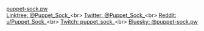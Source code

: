 [puppet-sock.pw](https://puppet-sock.pw)<br>
[Linktree: @Puppet_Sock_](https://linktr.ee/Puppet_Sock_)<br>
[Twitter: @Puppet_Sock_](https://twitter.com/Puppet_Sock_)<br>
[Reddit: u/Puppet_Sock_](https://www.reddit.com/user/Puppet_Sock_)<br>
[Twitch: puppet_sock_](https://www.twitch.tv/puppet_sock_)<br>
[Bluesky: @puppet-sock.pw](https://bsky.app/profile/puppet-sock.pw)<br>
<!--
**puppet-sock/puppet-sock** is a ✨ _special_ ✨ repository because its `README.md` (this file) appears on your GitHub profile.

Here are some ideas to get you started:

- 🔭 I’m currently working on ...
- 🌱 I’m currently learning ...
- 👯 I’m looking to collaborate on ...
- 🤔 I’m looking for help with ...
- 💬 Ask me about ...
- 📫 How to reach me: ...
- 😄 Pronouns: ...
- ⚡ Fun fact: ...
-->

